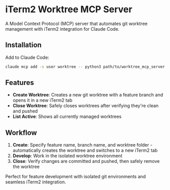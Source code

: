 # iTerm2 Worktree MCP Server

A Model Context Protocol (MCP) server that automates git worktree management with iTerm2 integration for Claude Code.

## Installation

Add to Claude Code:

```bash
claude mcp add -s user worktree -- python3 path/to/worktree_mcp_server.py
```

## Features

- **Create Worktree**: Creates a new git worktree with a feature branch and opens it in a new iTerm2 tab
- **Close Worktree**: Safely closes worktrees after verifying they're clean and pushed
- **List Active**: Shows all currently managed worktrees

## Workflow

1. **Create**: Specify feature name, branch name, and worktree folder - automatically creates the worktree and switches to a new iTerm2 tab
2. **Develop**: Work in the isolated worktree environment 
3. **Close**: Verify changes are committed and pushed, then safely remove the worktree

Perfect for feature development with isolated git environments and seamless iTerm2 integration.